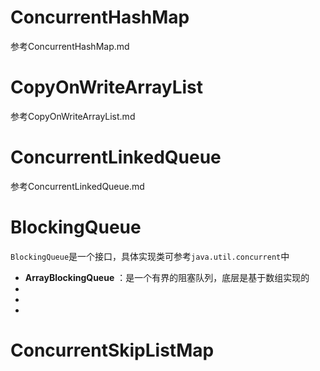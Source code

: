 # ConcurrentHashMap
  参考ConcurrentHashMap.md
# CopyOnWriteArrayList
  参考CopyOnWriteArrayList.md
# ConcurrentLinkedQueue
  参考ConcurrentLinkedQueue.md
# BlockingQueue

`BlockingQueue`是一个接口，具体实现类可参考`java.util.concurrent`中

- **ArrayBlockingQueue** ：是一个有界的阻塞队列，底层是基于数组实现的
-
-
-

# ConcurrentSkipListMap
